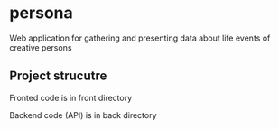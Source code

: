 # persona
Web application for gathering and presenting data about life events of creative persons


## Project strucutre

Fronted code is in front directory

Backend code (API) is in back directory
